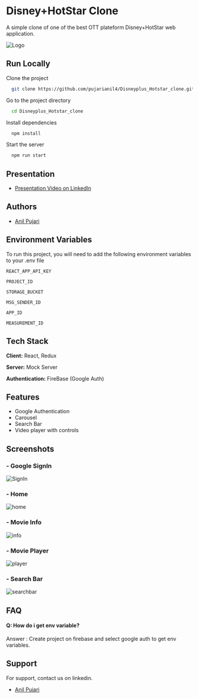 
# Disney+HotStar Clone

A simple clone of one of the best OTT plateform Disney+HotStar web application.


![Logo](https://secure-media.hotstar.com/web-assets/prod/images/Disney+Hotstar.jpg)

    
## Run Locally

Clone the project

```bash
  git clone https://github.com/pujarianil4/Disneyplus_Hotstar_clone.git
```

Go to the project directory

```bash
  cd Disneyplus_Hotstar_clone
```

Install dependencies

```bash
  npm install
```

Start the server

```bash
  npm run start
```

  
## Presentation

 - [Presentation Video on LinkedIn](https://www.linkedin.com/posts/anil-pujari-644282112_reactjs-html5-css3-activity-6793801308001443840-Qdz8)


## Authors

- [Anil Pujari](https://www.github.com/pujarianil4)

  
## Environment Variables

To run this project, you will need to add the following environment variables to your .env file

`REACT_APP_API_KEY`

`PROJECT_ID`

`STORAGE_BUCKET`

`MSG_SENDER_ID`

`APP_ID`

`MEASUREMENT_ID`

  
## Tech Stack

**Client:** React, Redux

**Server:** Mock Server

**Authentication:** FireBase (Google Auth)

  
## Features

- Google Authentication
- Carousel
- Search Bar
- Video player with controls

  
## Screenshots
### - Google SignIn
![SignIn](https://i.imgur.com/DwOLVrq.jpg)

### - Home 
![home](https://i.imgur.com/fKDvpXo.jpg)

### - Movie Info
![info](https://i.imgur.com/McF7Dc1.png)

### - Movie Player
![player](https://i.imgur.com/HAubTn5.png)

### - Search Bar
![searchbar](https://i.imgur.com/lWVVElY.png)


  
## FAQ

#### Q:  How do i get env variable?

Answer :  Create project on firebase and select google auth to get env variables.



  
## Support

For support, contact us on linkedin.

- [Anil Pujari](https://www.linkedin.com/in/anil-pujari-644282112/)


  